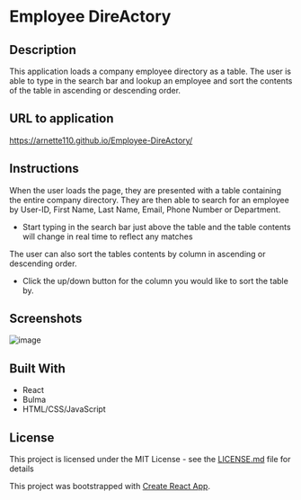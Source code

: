 # Employee DireActory

## Description

This application loads a company employee directory as a table. The user is able to type in the search bar and lookup an employee and sort the contents of the table in ascending or descending order.

## URL to application

https://arnette110.github.io/Employee-DireActory/

## Instructions

When the user loads the page, they are presented with a table containing the entire company directory. They are then able to search for an employee by User-ID, First Name, Last Name, Email, Phone Number or Department.  

* Start typing in the search bar just above the table and the table contents will change in real time to reflect any matches

The user can also sort the tables contents by column in ascending or descending order.

* Click the up/down button for the column you would like to sort the table by.

## Screenshots

![image](https://user-images.githubusercontent.com/54122844/79157379-b47c5b00-7d91-11ea-93d8-62a9b0f12e29.png)

## Built With

* React
* Bulma
* HTML/CSS/JavaScript

## License
This project is licensed under the MIT License - see the [LICENSE.md](LICENSE.md) file for details

This project was bootstrapped with [Create React App](https://github.com/facebook/create-react-app).
